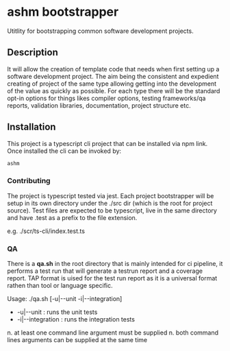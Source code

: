 # ashm bootstrapper

Utitlity for bootstrapping common software development projects. 

## Description

It will allow the creation of template code that needs when first setting up a software development project. The aim being the consistent and expedient creating of project of the same type allowing getting into the development of the value as quickly as possible.  For each type there will be the standard opt-in options for things likes compiler options, testing frameworks/qa reports, validation libraries, documentation, project structure etc.

## Installation

This project is a typescript cli project that can be installed via npm link.  Once installed the cli can be invoked by:

```sh
ashm
```

### Contributing

The project is typescript tested via jest.  Each project bootstrapper will be setup in its own directory under the ./src dir (which is the root for project source).  Test files are expected to be typescript, live in the same directory and have .test as a prefix to the file extension.

e.g. ./scr/ts-cli/index.test.ts

### QA

There is a __qa.sh__ in the root directory that is mainly intended for ci pipeline, it performs a test run that will generate a testrun report and a coverage report. TAP format is uised for the test run report as it is a universal format rathen than tool or language specific.

Usage: ./qa.sh [-u|--unit -i|--integration]

- -u|--unit          : runs the unit tests
- -i|--integration   : runs the integration tests

n. at least one command line argument must be supplied
n. both command lines arguments can be supplied at the same time


